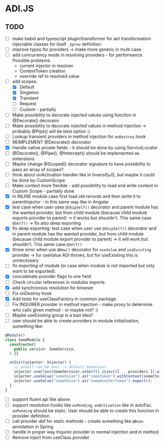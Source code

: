 # ADI.JS

## TODO

- [ ] make babel and typescript plugin/transformer for aot transformation injectable classes for itself `_$prov` definition.
- [ ] improve typos for providers -> make more generic in multi case.
- [ ] add concurrency mode in resolving providers - for performance. Possible problems:
  - current injector in resolver
  - ContextToken creation
  - override ref to resolved value
- [ ] add scopes:
  - [x] Default
  - [x] Singleton
  - [x] Transient
  - [ ] Request
  - [ ] Custom - partially
- [ ] Make possibility to decorate injected values using function in @Decorate() decorator
- [ ] Make possibility to decorate injected values in method injection -> probably @Pipe() will be best option :)
- [ ] Lookup transient providers in method injection for `onDestroy` hook
- [ ] REIMPLEMENT @Decorate() decorator
- [X] Handle native private fields - it should be done by using ServiceLocator 
- [ ] @Decorate(), @Pipe(), @Intercept() should be implemented as extensions
- [ ] Maybe change @Scoped() decorator signature to have possibility to pass an array of scopes?
- [ ] think about onActivation handler like in InversifyJS, but maybe it could be done by CustomScope
- [ ] Make context more flexible - add possibility to read and write context in Custom Scope - partially done
- [X] in INLINE module case first load old records and then write it to parentInjector - in this same way like in Angular
- [X] test case when user uses `@SkipSelf()` decorator and parent module has the wanted provider, but from child module (because child module exports provider to parent) -> it works but shouldn't. This same case `@Self()` -> fix also deep exporting
- [X] fix deep exporting: test case when user use `@SkipSelf()` decorator and in parent module has the wanted provider, but from child module (because child module export provider to parent) -> it will work but shouldn't. This same case `@Self()`
- [X] throw error when use `@New()` decorator for `useValue` and `useExisting` provider -> for useValue ADI throws, but for useExisting this is unnecessary
- [ ] fix exporting of module (in case when module is not imported but only want to be exported).
- [X] concatenate provider flags to one field
- [ ] Check circular references in modules imports
- [X] add synchronous resolution for browser
- [ ] Fix onDestroy hook
- [X] Add tests for useClassFactory in common package.
- [ ] Fix INQUIRER provider in method injection - make proxy to determine who calls given method - or maybe not? :)
- [ ] Maybe useExisting group is a bad idea?
- [ ] user should be able to create providers in module initialization, something like:

```ts
@Module()
class SomeModule {
  constructor(
    public service: SomeService,
  ) {}

  onInit(injector: Injector) {
    // asSelf can be omit -> default behaviour
    injector.useClass(SomeService).asSelf().inject([ ...providers ]).withScope(Scope.Transient)
    injector.useValue("someValue").as("someToken").withContext(someCtx);
    injector.useValue("someValue").as("someAnotherToken").export();
  }
}
```

- [ ] support fluent api like above
- [ ] support resolution hooks like `onPending`, `onActivation` like in autoFac. `onPending` should be static. User should be able to create this function in provider definition.
- [ ] call provider def for static methods - create something like `@Bean` annotation in Spring
- [ ] handle in proper way Inquirer provider in normal injection and in method
- [ ] Remove inject from useClass provider
